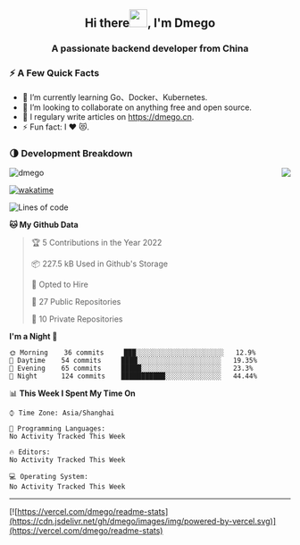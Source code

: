 <h2 align="center">Hi there<img src="https://cdn.jsdelivr.net/gh/dmego/images/img/Hi.gif" height="32" />, I'm Dmego </h2>
<h3 align="center">A passionate backend developer from China</h3>

### ⚡️ A Few Quick Facts

<ul>
    <li> 🌱 I’m currently learning Go、Docker、Kubernetes.</li>
    <li> 👯 I’m looking to collaborate on anything free and open source.</li>
    <li> 📝 I regulary write articles on <a href="https://dmego.cn">https://dmego.cn</a>.</li>
    <li> ⚡ Fun fact: I ❤️ 😻.</li>
</ul>

### 🌗 Development Breakdown

<img src="https://komarev.com/ghpvc/?username=dmego" alt="dmego" />

<img align="right" src="https://readme-stats-dmego.vercel.app/api?username=dmego&show_icons=true&icon_color=1573B3&hide_title=true&text_color=718096&bg_color=00000000&hide_border=true"/>

[![wakatime](https://wakatime.com/badge/user/d60a93cb-3bd3-4d85-a9a8-8f81e41616d8.svg)](https://wakatime.com/@d60a93cb-3bd3-4d85-a9a8-8f81e41616d8)

<!--START_SECTION:waka-->
![Lines of code](https://img.shields.io/badge/From%20Hello%20World%20I%27ve%20Written-248349%20lines%20of%20code-blue)

**🐱 My Github Data** 

> 🏆 5 Contributions in the Year 2022
 > 
> 📦 227.5 kB Used in Github's Storage 
 > 
> 💼 Opted to Hire
 > 
> 📜 27 Public Repositories 
 > 
> 🔑 10 Private Repositories  
 > 
**I'm a Night 🦉** 

```text
🌞 Morning    36 commits     ███░░░░░░░░░░░░░░░░░░░░░░   12.9% 
🌆 Daytime    54 commits     ████░░░░░░░░░░░░░░░░░░░░░   19.35% 
🌃 Evening    65 commits     █████░░░░░░░░░░░░░░░░░░░░   23.3% 
🌙 Night      124 commits    ███████████░░░░░░░░░░░░░░   44.44%

```


📊 **This Week I Spent My Time On** 

```text
⌚︎ Time Zone: Asia/Shanghai

💬 Programming Languages: 
No Activity Tracked This Week

🔥 Editors: 
No Activity Tracked This Week

💻 Operating System: 
No Activity Tracked This Week

```


<!--END_SECTION:waka-->

---

[![https://vercel.com/dmego/readme-stats](https://cdn.jsdelivr.net/gh/dmego/images/img/powered-by-vercel.svg)](https://vercel.com/dmego/readme-stats)

